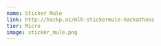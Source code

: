 ```yaml
---
name: Sticker Mule
link: http://hackp.ac/mlh-stickermule-hackathons
tier: Micro
image: sticker_mule.png
---
```

